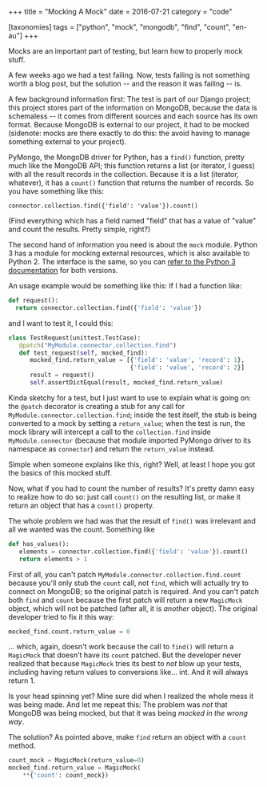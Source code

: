 +++
title = "Mocking A Mock"
date = 2016-07-21
category = "code"

[taxonomies]
tags = ["python", "mock", "mongodb", "find", "count", "en-au"]
+++

Mocks are an important part of testing, but learn how to properly mock stuff.

<!-- more -->

A few weeks ago we had a test failing. Now, tests failing is not something
worth a blog post, but the solution -- and the reason it was failing -- is.

A few background information first: The test is part of our Django project;
this project stores part of the information on MongoDB, because the data is
schemaless -- it comes from different sources and each source has its own
format. Because MongoDB is external to our project, it had to be mocked
(sidenote: mocks are there exactly to do this: the avoid having to manage
something external to your project).

PyMongo, the MongoDB driver for Python, has a `find()` function, pretty much
like the MongoDB API; this function returns a list (or iterator, I guess) with
all the result records in the collection. Because it is a list (iterator,
whatever), it has a `count()` function that returns the number of records. So
you have something like this:

```mongodb
connector.collection.find({'field': 'value'}).count()
```

(Find everything which has a field named "field" that has a value of "value"
and count the results. Pretty simple, right?)

The second hand of information you need is about the `mock` module. Python 3
has a module for mocking external resources, which is also available to Python 2. 
The interface is the same, so you can 
[refer to the Python 3 documentation](https://docs.python.org/dev/library/unittest.mock.html) 
for both versions.

An usage example would be something like this: If I had a function like:

```python
def request():
  return connector.collection.find({'field': 'value'})
```

and I want to test it, I could this:

```python
class TestRequest(unittest.TestCase):
   @patch("MyModule.connector.collection.find")
   def test_request(self, mocked_find):
      mocked_find.return_value = [{'field': 'value', 'record': 1},
                                  {'field': 'value', 'record': 2}]
      result = request()
      self.assertDictEqual(result, mocked_find.return_value)
```

Kinda sketchy for a test, but I just want to use to explain what is going on:
the `@patch` decorator is creating a stub for any call for
`MyModule.connector.collection.find`; inside the test itself, the stub is
being converted to a mock by setting a `return_value`; when the test is run,
the mock library will intercept a call to the `collection.find` inside
`MyModule.connector` (because that module imported PyMongo driver to its
namespace as `connector`) and return the `return_value` instead.

Simple when someone explains like this, right? Well, at least I hope you got
the basics of this mocked stuff.

Now, what if you had to count the number of results? It's pretty damn easy to
realize how to do so: just call `count()` on the resulting list, or make it
return an object that has a `count()` property. 

The whole problem we had was that the result of `find()` was irrelevant and
all we wanted was the count. Something like

```python
def has_values():
   elements = connector.collection.find({'field': 'value'}).count()
   return elements > 1
```

First of all, you can't patch `MyModule.connector.collection.find.count`
because you'll only stub the `count` call, not `find`, which will actually try
to connect on MongoDB; so the original patch is required. And you can't patch
both `find` and `count` because the first patch will return a new `MagicMock`
object, which will not be patched (after all, it is *another* object). The
original developer tried to fix it this way:

```python
mocked_find.count.return_value = 0
```

... which, again, doesn't work because the call to `find()` will return a
`MagicMock` that doesn't have its `count` patched. But the developer never
realized that because `MagicMock` tries its best to *not* blow up your tests,
including having return values to conversions like... int. And it will always
return 1.

Is your head spinning yet? Mine sure did when I realized the whole mess it was
being made. And let me repeat this: The problem was *not* that MongoDB was
being mocked, but that it was being *mocked in the wrong way*.

The solution? As pointed above, make `find` return an object with a `count`
method.

```python
count_mock = MagicMock(return_value=0)
mocked_find.return_value = MagicMock(
    **{'count': count_mock})
```
